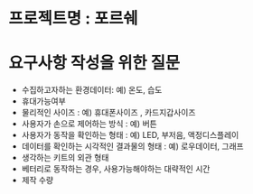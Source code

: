 # 프로젝트명 : 포르쉐 

# 요구사항 작성을 위한 질문 
- 수집하고자하는 환경데이터: 예) 온도, 습도  
- 휴대가능여부 
- 물리적인 사이즈 : 예) 휴대폰사이즈 , 카드지갑사이즈 
- 사용자가 손으로 제어하는 방식 : 예) 버튼
- 사용자가 동작을 확인하는 형태 : 예) LED, 부저음, 액정디스플레이
- 데이터를 확인하는 시각적인 결과물의 형태 : 예) 로우데이터, 그래프 
- 생각하는 키트의 외관 형태 
- 베터리로 동작하는 경우, 사용가능해야하는 대략적인 시간 
- 제작 수량 
